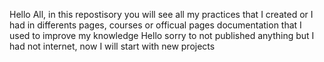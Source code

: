 Hello All, in this repostisory you will see all my practices that I created or I had in differents pages, courses or officual pages documentation that I used to improve my knowledge
Hello sorry to not published anything but I had not internet, now I will start with new projects

